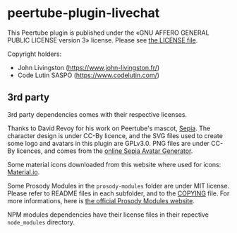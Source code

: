 # peertube-plugin-livechat

This Peertube plugin is published under the «GNU AFFERO GENERAL PUBLIC LICENSE version 3» license.
Please see [the LICENSE file](LICENSE).

Copyright holders:

* John Livingston (https://www.john-livingston.fr/)
* Code Lutin SASPO (https://www.codelutin.com/)

## 3rd party

3rd party dependencies comes with their respective licenses.

Thanks to David Revoy for his work on Peertube's mascot, [Sepia](https://www.davidrevoy.com/index.php?tag/peertube).
The character design is under CC-By licence, and the SVG files used to create some logo and avatars in this plugin are GPLv3.0.
PNG files are under CC-By licences, and comes from the [online Sepia Avatar Generator](https://www.peppercarrot.com/extras/html/2023_peertube-generator/).

Some material icons downloaded from this website where used for icons: [Material.io](https://material.io/resources/icons).

Some Prosody Modules in the `prosody-modules` folder are under MIT license. Please refer to README files in each subfolder, and to the [COPYING](./prosody-modules/COPYING) file. For more informations, here is [the official Prosody Modules website](https://modules.prosody.im).

NPM modules dependencies have their license files in their repective `node_modules` directory.
